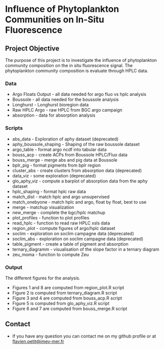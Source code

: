 # Influence of Phytoplankton Communities on In-Situ Fluorescence 

## Project Objective
The purpose of this project is to investigate the influence of phytoplankton community composition on the in situ fluorescence signal. The phytoplankton community composition is evaluate through HPLC data.


### Data
* Argo Floats Output - all data needed for argo fluo vs hplc analysis
* Boussole - all data needed for the boussole analysis
* Longhurst - Longhurst bioregion data
* Raw HPLC Argo - raw HPLC from BGC argo campaign
* absorption - data for absorption analysis

### Scripts
* abs_data - Exploration of aphy dataset (deprecated)
* aphy_boussole_shaping - Shaping of the raw boussole dataset
* argo_table - format argo ncdf into tabular data
* bouss_acp - create ACPs from Boussole HPLC/Fluo data
* bouss_merge - merge abs and pig data at Boussole
* bplr_pig - format pigments from bplr region
* cluster_abs - create clusters from absorption data (deprecated)
* data_viz - some exploration (deprecated)
* glo_aphy_viz - compute a barplot of absorption data from the aphy dataset
* hplc_shaping - format hplc raw data
* match_dist - match hplc and argo unsupervised
* match_onebyone - match hplc and argo, float by float, best to use
* merge - matchup visualization
* new_merge - complete the bgc/hplc matchup
* plot_profiles - function to plot profiles
* read_hplc - function to read raw HPLC xsls data
* region_plot - compute figures of argo/hplc dataset
* soclim - exploration on soclim campagne data (deprecated)
* soclim_abs - exploration on soclim campagne data (deprecated)
* table_pigment - create a table of pigment and absorption
* ternary_diagramm - visualisation of the slope factor in a ternary diagram
* zeu_moma - function to compute Zeu

### Output

The different figures for the analysis.
* Figures 1 and 8 are computed from region_plot.R script
* Figure 2 is computed from ternary_diagram.R script
* Figure 3 and 4 are computed from bouss_acp.R script
* Figure 5 is computed from glo_aphy_viz.R script
* Figure 6 and 7 are computed from bouss_merge.R script


## Contact
* If you have any question you can contact me on my github profile or at flavien.petit@imev-mer.fr  
